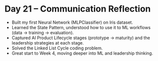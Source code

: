 
# Day 21 – Communication Reflection

- Built my first Neural Network (MLPClassifier) on Iris dataset.  
- Learned the State Pattern, understood how to use it to ML workflows (data -> training -> evaluation).  
- Captured AI Product Lifecycle stages (prototype -> maturity) and the leadership strategies at each stage.  
- Solved the Linked List Cycle coding problem.  
- Great start to Week 4, moving deeper into ML and leadership thinking.  
